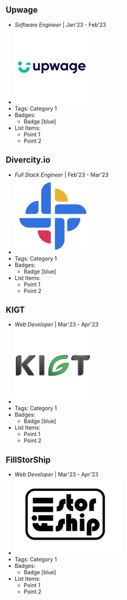 ## Upwage
- *Software Engineer* | Jan'23 - Feb'23
- ![logo512](../assets/upwage-logo.jpeg)
- Tags: Category 1
- Badges:
  - Badge [blue]
- List Items:
  - Point 1
  - Point 2

## Divercity.io
- *Full Stack Engineer* | Feb'23 - Mar'23
- ![logo512](../assets/divercity-io-logo.jpeg)
- Tags: Category 1
- Badges:
  - Badge [blue]
- List Items:
  - Point 1
  - Point 2

## KIGT
- *Web Developer* | Mar'23 - Apr'23
- ![logo512](../assets/kigt-logo.jpeg)
- Tags: Category 1
- Badges:
  - Badge [blue]
- List Items:
  - Point 1
  - Point 2

## FillStorShip
- *Web Developer* | Mar'23 - Apr'23
- ![logo512](../assets/fillstorship-logo.png)
- Tags: Category 1
- Badges:
  - Badge [blue]
- List Items:
  - Point 1
  - Point 2